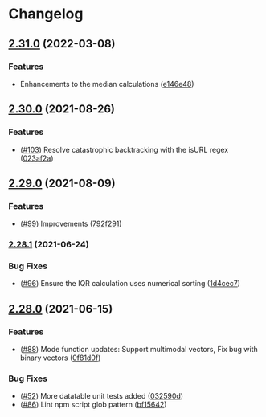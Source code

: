 # Changelog

## [2.31.0](https://www.github.com/Hypothesize/standard.js/compare/v2.30.0...v2.31.0) (2022-03-08)


### Features

* Enhancements to the median calculations ([e146e48](https://www.github.com/Hypothesize/standard.js/commit/e146e48bbfc3729370dda7bb67d37b7bf9b11fad))

## [2.30.0](https://www.github.com/Hypothesize/standard.js/compare/v2.29.0...v2.30.0) (2021-08-26)


### Features

* ([#103](https://www.github.com/Hypothesize/standard.js/issues/103)) Resolve catastrophic backtracking with the isURL regex ([023af2a](https://www.github.com/Hypothesize/standard.js/commit/023af2a7548268dfc986ae592d7c519f9730ff5d))

## [2.29.0](https://www.github.com/Hypothesize/standard.js/compare/v2.28.1...v2.29.0) (2021-08-09)


### Features

* ([#99](https://www.github.com/Hypothesize/standard.js/issues/99)) Improvements ([792f291](https://www.github.com/Hypothesize/standard.js/commit/792f29198db3d154a5dbbd926576d7658e7e7958))

### [2.28.1](https://www.github.com/Hypothesize/standard.js/compare/v2.28.0...v2.28.1) (2021-06-24)


### Bug Fixes

* ([#96](https://www.github.com/Hypothesize/standard.js/issues/96)) Ensure the IQR calculation uses numerical sorting ([1d4cec7](https://www.github.com/Hypothesize/standard.js/commit/1d4cec7eaca023620cd1672740cb93e3886143c9))

## [2.28.0](https://www.github.com/Hypothesize/standard.js/compare/v2.27.0...v2.28.0) (2021-06-15)


### Features

* ([#88](https://www.github.com/Hypothesize/standard.js/issues/88)) Mode function updates: Support multimodal vectors, Fix bug with binary vectors ([0f81d0f](https://www.github.com/Hypothesize/standard.js/commit/0f81d0f58b98cb519906282e12ff6699650060a0))


### Bug Fixes

* ([#52](https://www.github.com/Hypothesize/standard.js/issues/52)) More datatable unit tests added ([032590d](https://www.github.com/Hypothesize/standard.js/commit/032590d2c17beb45c5fcf942793433420287c267))
* ([#86](https://www.github.com/Hypothesize/standard.js/issues/86)) Lint npm script glob pattern ([bf15642](https://www.github.com/Hypothesize/standard.js/commit/bf1564285aadd7fcd7f2b2714a20e262116bf96a))
